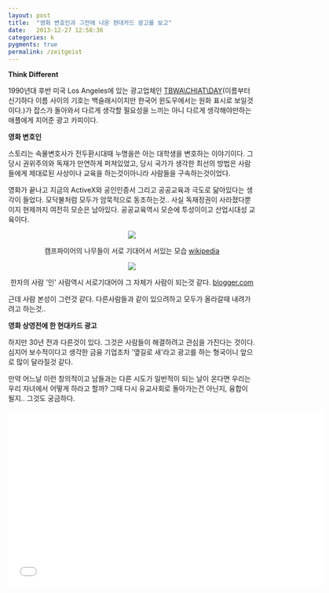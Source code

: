 ```yaml
---
layout: post
title:  "영화 변호인과 그전에 나온 현대카드 광고를 보고"
date:   2013-12-27 12:58:36
categories: k
pygments: true
permalink: /zeitgeist
---
```


**Think Different**

1990년대 후반 미국 Los Angeles에 있는 광고업체인 [TBWA\CHIAT\DAY](http://tbwachiatday.com/)(이름부터 신기하다 
이름 사이의 기호는 백슬래시이지만 한국어 윈도우에서는 원화 표시로 보일것이다.)가 잡스가 돌아와서 
다르게 생각할 필요성을 느끼는 아니 다르게 생각해야만하는 애플에게 지어준 광고 카피이다. 

**영화 변호인**

스토리는 속물변호사가 전두환시대때 누명을쓴 아는 대학생을 변호하는 이야기이다. 그 당시 권위주의와 독재가 만연하게 
퍼져있었고, 당시 국가가 생각한 최선의 방법은 사람들에게 제대로된 사상이나 교육을 하는것이아니라 사람들을 구속하는것이었다. 

영화가 끝나고 지금의 ActiveX와 공인인증서 그리고 공공교육과 극도로 닮아있다는 생각이 들었다. 모닥불처럼 모두가 암묵적으로 
동조하는것.. 사실 독재정권이 사라졌다뿐이지 현제까지 여전히 모순은 남아있다. 공공교육역시 모순에 투성이이고 산업시대성 교육이다.

<center><img src="http://farm6.staticflickr.com/5547/11567103014_2311c6c779_o.jpg">

캠프파이어의 나무들이 서로 기대어서 서있는 모습 [wikipedia](http://en.wikipedia.org/wiki/File:Campfire_4213.jpg)

<img src="http://farm4.staticflickr.com/3779/11567176364_6c700d64be_m.jpg">

한자의 사람 '인' 사람역시 서로기대어야 그 자체가 사람이 되는것 같다. [blogger.com](http://2020chrisong.blogspot.kr/2010/09/ren-building-world-expo-shanghai-china.html)</center>

근데 사람 본성이 그런것 같다. 다른사람들과 같이 있으려하고 모두가 올라갈때 내려가려고 하는것..

**영화 상영전에 한 현대카드 광고**

하지만 30년 전과 다른것이 있다. 그것은 사람들이 해결하려고 관심을 가진다는 것이다. 
심지어 보수적이다고 생각한 금융 기업조차 '옆길로 새'라고 광고를 하는 형국이니 앞으로 많이 달라질것 같다.

만약 어느날 이런 창의적이고 남들과는 다른 시도가 일반적이 되는 날이 온다면 우리는 우리 자녀에서 어떻게 하라고 할까?
그때 다시 유교사회로 돌아가는건 아닌지, 융합이 될지.. 그것도 궁금하다.


<iframe width="640" height="360" src="//www.youtube.com/embed/tupg3wzV71g" frameborder="0" allowfullscreen></iframe>


